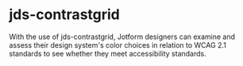 # jds-contrastgrid
With the use of jds-contrastgrid, Jotform designers can examine and assess their design system's color choices in relation to WCAG 2.1 standards to see whether they meet accessibility standards.
